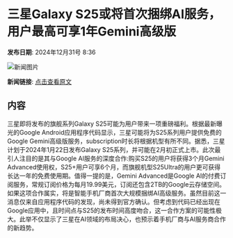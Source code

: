 # 三星Galaxy S25或将首次捆绑AI服务，用户最高可享1年Gemini高级版

**发布日期**: 2024年12月31号 8:36

![新闻图片](https://pic.chinaz.com/picmap/202011091028011678_7.jpg)

**新闻链接**: [点击查看原文](https://www.aibase.com/zh/news/14397)

## 内容

三星即将发布的旗舰系列Galaxy S25可能为用户带来一项重磅福利。根据最新曝光的Google Android应用程序代码显示，三星可能将为S25系列用户提供免费的Google Gemini高级版服务，subscription时长将根据机型有所不同。据悉，三星计划于2024年1月22日发布Galaxy S25系列，并可能在2月初正式上市。此次最引人注目的是其与Google AI服务的深度合作:购买S25的用户将获得3个月Gemini Advanced使用权，S25+用户可享6个月，而旗舰机型S25Ultra的用户更可获得长达一年的免费使用期。值得一提的是，Gemini Advanced是Google AI的付费订阅服务，常规订阅价格为每月19.99美元，订阅还包含2TB的Google云存储空间。如果这项合作属实，将是智能手机厂商首次大规模捆绑AI高级服务。虽然目前这一消息仅来自应用程序代码的发现，尚未得到官方确认。但考虑到代码已经出现在Google应用中，且时间点与S25的发布时间高度吻合，这一合作方案的可能性极大。此举不仅显示了三星在AI领域的布局决心，也预示着手机厂商与AI服务商合作的新趋势。
